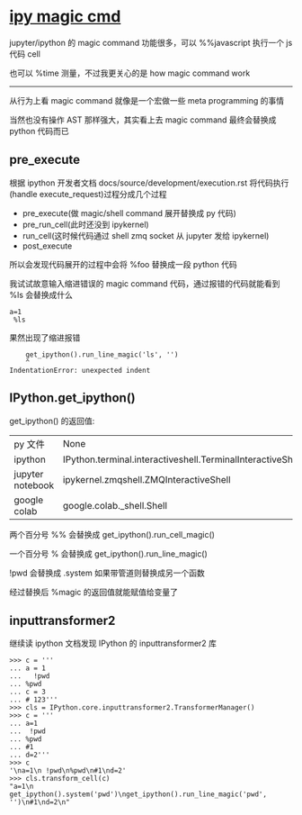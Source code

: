 # [ipy magic cmd](/2022/06/ipython_magic_command.md)

jupyter/ipython 的 magic command 功能很多，可以 %%javascript 执行一个 js 代码 cell

也可以 %time 测量，不过我更关心的是 how magic command work

---

从行为上看 magic command 就像是一个宏做一些 meta programming 的事情

当然也没有操作 AST 那样强大，其实看上去 magic command 最终会替换成 python 代码而已

## pre_execute

根据 ipython 开发者文档 docs/source/development/execution.rst 将代码执行(handle execute_request)过程分成几个过程

- pre_execute(做 magic/shell command 展开替换成 py 代码)
- pre_run_cell(此时还没到 ipykernel)
- run_cell(这时候代码通过 shell zmq socket 从 jupyter 发给 ipykernel)
- post_execute

所以会发现代码展开的过程中会将 %foo 替换成一段 python 代码

我试试故意输入缩进错误的 magic command 代码，通过报错的代码就能看到 %ls 会替换成什么

```
a=1
 %ls
```

果然出现了缩进报错

```
    get_ipython().run_line_magic('ls', '')
    ^
IndentationError: unexpected indent
```

## IPython.get_ipython()

get_ipython() 的返回值:

|||
|---|---|
|py 文件| None |
|ipython| IPython.terminal.interactiveshell.TerminalInteractiveShell |
|jupyter notebook| ipykernel.zmqshell.ZMQInteractiveShell |
|google colab| google.colab._shell.Shell |

两个百分号 %% 会替换成 get_ipython().run_cell_magic()

一个百分号 % 会替换成 get_ipython().run_line_magic()

!pwd 会替换成 .system 如果带管道则替换成另一个函数

经过替换后 %magic 的返回值就能赋值给变量了

## inputtransformer2

继续读 ipython 文档发现 IPython 的 inputtransformer2 库

```
>>> c = '''
... a = 1
...   !pwd
... %pwd
... c = 3
... # 123'''
>>> cls = IPython.core.inputtransformer2.TransformerManager()
>>> c = '''
... a=1
...  !pwd
... %pwd
... #1
... d=2'''
>>> c
'\na=1\n !pwd\n%pwd\n#1\nd=2'
>>> cls.transform_cell(c)
"a=1\n get_ipython().system('pwd')\nget_ipython().run_line_magic('pwd', '')\n#1\nd=2\n"
```
